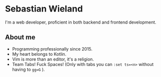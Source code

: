 # Sebastian Wieland

I'm a web developer, proficient in both backend and frontend development.

## About me

- Programming professionally since 2015.
- My heart belongs to Kotlin.
- Vim is more than an editor, it's a religion.
- Team Tabs! Fuck Spaces! (Only with tabs you can `:set ts=<n>` without having to `gg=G` ).
